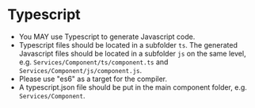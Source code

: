 # Typescript

- You MAY use Typescript to generate Javascript code.
- Typescript files should be located in a subfolder `ts`. The generated Javascript files should be located in a subfolder `js` on the same level, e.g. `Services/Component/ts/component.ts` and `Services/Component/js/component.js`.
- Please use "es6" as a target for the compiler.
- A typescript.json file should be put in the main component folder, e.g. `Services/Component`.


